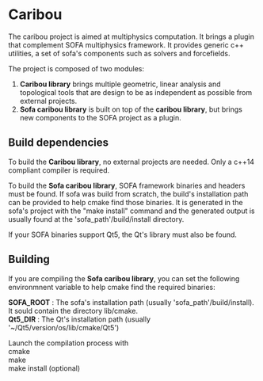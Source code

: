 # Caribou
The caribou project is aimed at multiphysics computation. 
It brings a plugin that complement SOFA multiphysics framework. 
It provides generic c++ utilities, a set of sofa's components such as solvers and forcefields.

The project is composed of two modules:
1. **Caribou library** brings multiple geometric, linear analysis and topological tools that are design to 
be as independent as possible from external projects.
2. **Sofa caribou library** is built on top of the **caribou library**, but brings new components to
the SOFA project as a plugin. 

## Build dependencies
To build the **Caribou library**, no external projects are needed. Only a c++14 compliant compiler is required.

To build the **Sofa caribou library**, SOFA framework binaries and headers must be found. If sofa was build from scratch, 
the build's installation path can be provided to help cmake find those binaries. It is generated in the sofa's project 
with the "make install" command and the generated
output is usually found at the 'sofa_path'/build/install directory.

If your SOFA binaries support Qt5, the Qt's library must also be found.

## Building

If you are compiling the **Sofa caribou library**, you can set the following environmnent variable
to help cmake find the required binaries:

**SOFA_ROOT** : The sofa's installation path (usually 'sofa_path'/build/install). It sould contain the directory lib/cmake.\
**Qt5_DIR** : The Qt's installation path (usually '~/Qt5/version/os/lib/cmake/Qt5')

Launch the compilation process with\
cmake\
make\
make install (optional)
 
